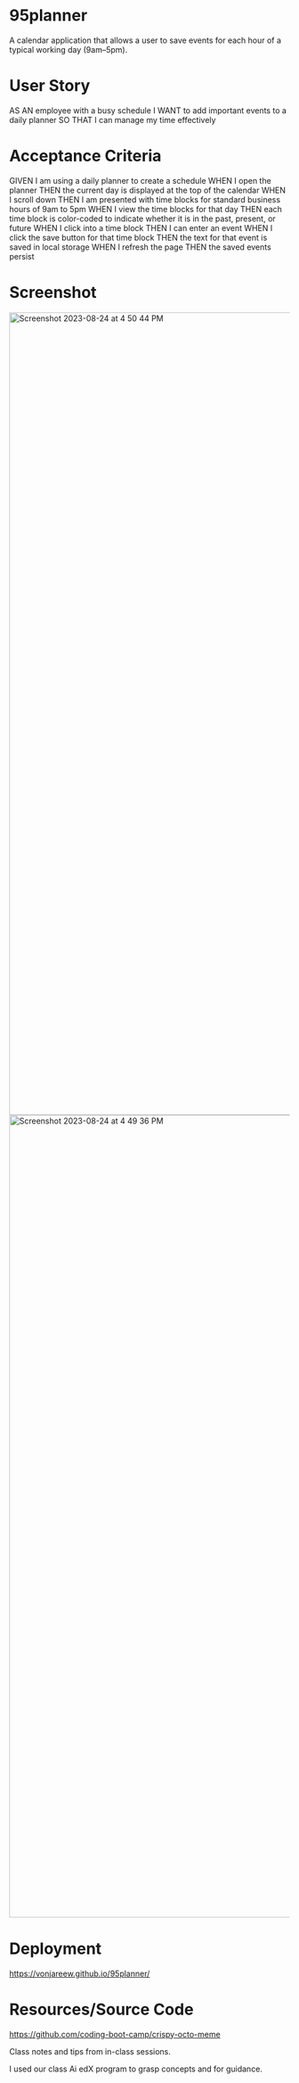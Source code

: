 # 95planner
A calendar application that allows a user to save events for each hour of a typical working day (9am–5pm).

# User Story

AS AN employee with a busy schedule
I WANT to add important events to a daily planner
SO THAT I can manage my time effectively

# Acceptance Criteria

GIVEN I am using a daily planner to create a schedule
WHEN I open the planner
THEN the current day is displayed at the top of the calendar
WHEN I scroll down
THEN I am presented with time blocks for standard business hours of 9am to 5pm
WHEN I view the time blocks for that day
THEN each time block is color-coded to indicate whether it is in the past, present, or future
WHEN I click into a time block
THEN I can enter an event
WHEN I click the save button for that time block
THEN the text for that event is saved in local storage
WHEN I refresh the page
THEN the saved events persist

# Screenshot
<img width="1440" alt="Screenshot 2023-08-24 at 4 50 44 PM" src="https://github.com/VonjareeW/95planner/assets/52430595/ab6fdda8-13e0-4f03-b1e4-8e563f284f0a">
<img width="1440" alt="Screenshot 2023-08-24 at 4 49 36 PM" src="https://github.com/VonjareeW/95planner/assets/52430595/87cc11ea-0aec-48a0-8826-fe9ae60a9678">

# Deployment
https://vonjareew.github.io/95planner/

# Resources/Source Code
https://github.com/coding-boot-camp/crispy-octo-meme

Class notes and tips from in-class sessions. 

I used our class Ai edX program to grasp concepts and for guidance.

